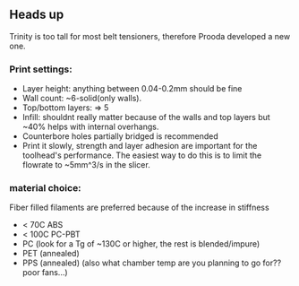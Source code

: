 ## Heads up
Trinity is too tall for most belt tensioners, therefore Prooda developed a new one.

### Print settings:
* Layer height: anything between 0.04-0.2mm should be fine
* Wall count: ~6-solid(only walls).
* Top/bottom layers: => 5
* Infill: shouldnt really matter because of the walls and top layers but ~40% helps with internal overhangs.
* Counterbore holes partially bridged is recommended
* Print it slowly, strength and layer adhesion are important for the toolhead's performance. The easiest way to do this is to limit the flowrate to ~5mm^3/s in the slicer.


### material choice:
Fiber filled filaments are preferred because of the increase in stiffness 
* < 70C ABS 
* < 100C PC-PBT
* PC (look for a Tg of ~130C or higher, the rest is blended/impure)
* PET (annealed)
* PPS (annealed) (also what chamber temp are you planning to go for?? poor fans...)
